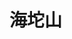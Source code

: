 # 海坨山

<script src="https://gist.github.com/shanghuiyang/5d08693ca342e0dc8c634068607f6159.js"></script>

